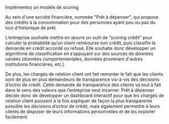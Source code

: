 Implémentez un modèle de scoring


Au sein d'une société financière, nommée "Prêt à dépenser", qui propose des crédits à la consommation pour des personnes ayant peu ou pas du tout d'historique de prêt.

L’entreprise souhaite mettre en œuvre un outil de “scoring crédit” pour calculer la probabilité qu’un client rembourse son crédit, puis classifie la demande en crédit accordé ou refusé. 
Elle souhaite donc développer un algorithme de classification en s’appuyant sur des sources de données variées (données comportementales, données provenant d'autres institutions financières, etc.). 

De plus, les chargés de relation client ont fait remonter le fait que les clients sont de plus en plus demandeurs de transparence vis-à-vis des décisions d’octroi de crédit. 
Cette demande de transparence des clients va tout à fait dans le sens des valeurs que l’entreprise veut incarner. 
Prêt à dépenser décide donc de développer un dashboard interactif pour que les chargés de relation client puissent à la fois expliquer de façon la plus transparente possible les décisions 
d’octroi de crédit, mais également permettre à leurs clients de disposer de leurs informations personnelles et de les explorer facilement.

